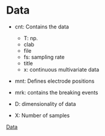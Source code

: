 # Data
- cnt: Contains the data
  - T:  np.
  - clab
  - file
  - fs: sampling rate
  - title
  - x: continuous multivariate data
- mnt: Defines electrode positions
- mrk: contains the breaking events

- D: dimensionality of data
- X: Number of samples


[Data](https://bnci-horizon-2020.eu/database/data-sets#:~:text=24.%20Emergency%20braking%20during%20simulated%20driving%20(002%2D2016))
